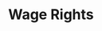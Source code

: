 ---
title: Wage Rights
layout: entitlement
name: Day Laborer
experience: "I did not get paid for work I performed"
right: wage-rights

entitlement:
  - header: You have the right to be paid for all work performed whether or not the employer approves the work in advance.
  - description: In general, “hours worked” includes all time an employee must be on duty, or at the place of work. Normally, time spent in training, traveling from site to site during the day and doing repair work must be paid.

actions:
  - { header: "I’m not being paid $7.25 or more for my work.", description: "You have a right to claim your lost wages by filing a complaint with the Wage and Hour Division at DOL.", id: "whd-claim", cta: "File a Claim" }

---